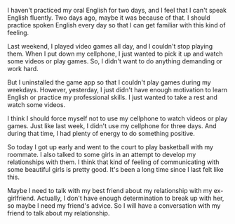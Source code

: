 I haven't practiced my oral English for two days, and I feel that I can't speak English fluently. Two days ago, maybe it was because of that. I should practice spoken English every day so that I can get familiar with this kind of feeling.

Last weekend, I played video games all day, and I couldn't stop playing them. When I put down my cellphone, I just wanted to pick it up and watch some videos or play games. So, I didn't want to do anything demanding or work hard.

But I uninstalled the game app so that I couldn't play games during my weekdays. However, yesterday, I just didn't have enough motivation to learn English or practice my professional skills. I just wanted to take a rest and watch some videos.

I think I should force myself not to use my cellphone to watch videos or play games. Just like last week, I didn't use my cellphone for three days. And during that time, I had plenty of energy to do something positive.

So today I got up early and went to the court to play basketball with my roommate. I also talked to some girls in an attempt to develop my relationships with them. I think that kind of feeling of communicating with some beautiful girls is pretty good. It's been a long time since I last felt like this.

Maybe I need to talk with my best friend about my relationship with my ex-girlfriend. Actually, I don't have enough determination to break up with her, so maybe I need my friend's advice. So I will have a conversation with my friend to talk about my relationship.


